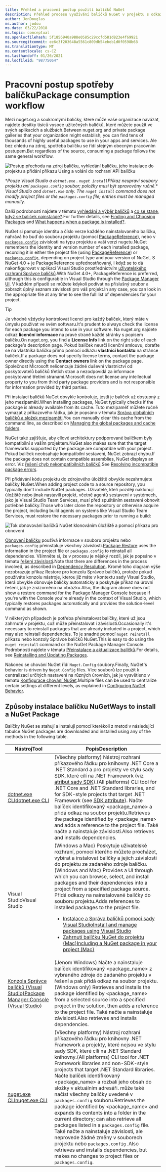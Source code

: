 ```yaml
---
title: Přehled a pracovní postup použití balíčků NuGet
description: Přehled procesu využívání balíčků NuGet v projektu s odkazy na jiné konkrétní části procesu.
author: JonDouglas
ms.author: jodou
ms.date: 03/22/2018
ms.topic: conceptual
ms.openlocfilehash: 5f1856940a988e0585c29ccfd581d823e4f69921
ms.sourcegitcommit: ee6c3f203648a5561c809db54ebeb1d0f0598b68
ms.translationtype: MT
ms.contentlocale: cs-CZ
ms.lasthandoff: 01/26/2021
ms.locfileid: "98775064"
---
```

# <a name="package-consumption-workflow"></a><span data-ttu-id="e5f1d-103">Pracovní postup spotřeby balíčku</span><span class="sxs-lookup"><span data-stu-id="e5f1d-103">Package consumption workflow</span></span>

<span data-ttu-id="e5f1d-104">Mezi nuget.org a soukromými balíčky, které může vaše organizace navázat, najdete desítky tisíců vysoce užitečných balíčků, které můžete použít ve svých aplikacích a službách.</span><span class="sxs-lookup"><span data-stu-id="e5f1d-104">Between nuget.org and private package galleries that your organization might establish, you can find tens of thousands of highly useful packages to use in your apps and services.</span></span> <span data-ttu-id="e5f1d-105">Ale bez ohledu na zdroj, spotřeba balíčku se řídí stejným obecným pracovním postupem.</span><span class="sxs-lookup"><span data-stu-id="e5f1d-105">But regardless of the source, consuming a package follows the same general workflow.</span></span>

![Postup přechodu na zdroj balíčku, vyhledání balíčku, jeho instalace do projektu a přidání příkazu Using a volání do rozhraní API balíčku](media/Overview-01-GeneralFlow.png)

<span data-ttu-id="e5f1d-107">\*_Pouze Visual Studio a `dotnet.exe` . `nuget install`Příkaz neupraví soubory projektu ani `packages.config` soubor; položky musí být spravovány ručně._</span><span class="sxs-lookup"><span data-stu-id="e5f1d-107">\* _Visual Studio and `dotnet.exe` only. The `nuget install` command does not modify project files or the `packages.config` file; entries must be managed manually._</span></span>

<span data-ttu-id="e5f1d-108">Další podrobnosti najdete v tématu [vyhledání a výběr balíčků](../consume-packages/finding-and-choosing-packages.md) a [co se stane, když se balíček nainstaluje?](../concepts/package-installation-process.md).</span><span class="sxs-lookup"><span data-stu-id="e5f1d-108">For further details, see [Finding and Choosing Packages](../consume-packages/finding-and-choosing-packages.md) and [What happens when a package is installed?](../concepts/package-installation-process.md).</span></span>

<span data-ttu-id="e5f1d-109">NuGet si pamatuje identitu a číslo verze každého nainstalovaného balíčku, nahrává ho buď do souboru projektu (pomocí [PackageReference](../consume-packages/package-references-in-project-files.md)), nebo v [`packages.config`](../reference/packages-config.md) závislosti na typu projektu a vaší verzi nugetu.</span><span class="sxs-lookup"><span data-stu-id="e5f1d-109">NuGet remembers the identity and version number of each installed package, recording it in either the project file (using [PackageReference](../consume-packages/package-references-in-project-files.md)) or [`packages.config`](../reference/packages-config.md), depending on project type and your version of NuGet.</span></span> <span data-ttu-id="e5f1d-110">S NuGet 4.0 + je PackageReference upřednostňovaný, i když se to dá nakonfigurovat v aplikaci Visual Studio prostřednictvím [uživatelského rozhraní Správce balíčků](install-use-packages-visual-studio.md).</span><span class="sxs-lookup"><span data-stu-id="e5f1d-110">With NuGet 4.0+, PackageReference is preferred, although this is configurable in Visual Studio through the [Package Manager UI](install-use-packages-visual-studio.md).</span></span> <span data-ttu-id="e5f1d-111">V každém případě se můžete kdykoli podívat na příslušný soubor a zobrazit úplný seznam závislostí pro váš projekt.</span><span class="sxs-lookup"><span data-stu-id="e5f1d-111">In any case, you can look in the appropriate file at any time to see the full list of dependencies for your project.</span></span>

> [!Tip]
> <span data-ttu-id="e5f1d-112">Je vhodné vždycky kontrolovat licenci pro každý balíček, který máte v úmyslu používat ve svém softwaru.</span><span class="sxs-lookup"><span data-stu-id="e5f1d-112">It's prudent to always check the license for each package you intend to use in your software.</span></span> <span data-ttu-id="e5f1d-113">Na nuget.org najdete odkaz **licenční informace** na pravé straně každé stránky s popisem balíčku.</span><span class="sxs-lookup"><span data-stu-id="e5f1d-113">On nuget.org, you find a **License Info** link on the right side of each package's description page.</span></span> <span data-ttu-id="e5f1d-114">Pokud balíček neurčí licenční smlouvu, obraťte se na vlastníka balíčku přímo pomocí odkazu **vlastníci kontaktu** na stránce balíček.</span><span class="sxs-lookup"><span data-stu-id="e5f1d-114">If a package does not specify license terms, contact the package owner directly using the **Contact owners** link on the package page.</span></span> <span data-ttu-id="e5f1d-115">Společnost Microsoft nelicencuje žádné duševní vlastnictví od poskytovatelů balíčků třetích stran a nezodpovídá za informace poskytované třetími stranami.</span><span class="sxs-lookup"><span data-stu-id="e5f1d-115">Microsoft does not license any intellectual property to you from third party package providers and is not responsible for information provided by third parties.</span></span>

<span data-ttu-id="e5f1d-116">Při instalaci balíčků NuGet obvykle kontroluje, jestli je balíček už dostupný z jeho mezipaměti.</span><span class="sxs-lookup"><span data-stu-id="e5f1d-116">When installing packages, NuGet typically checks if the package is already available from its cache.</span></span> <span data-ttu-id="e5f1d-117">Tuto mezipaměť můžete ručně vymazat z příkazového řádku, jak je popsáno v tématu [Správa globálních balíčků a složek mezipaměti](../consume-packages/managing-the-global-packages-and-cache-folders.md).</span><span class="sxs-lookup"><span data-stu-id="e5f1d-117">You can manually clear this cache from the command line, as described on [Managing the global packages and cache folders](../consume-packages/managing-the-global-packages-and-cache-folders.md).</span></span>

<span data-ttu-id="e5f1d-118">NuGet také zajišťuje, aby cílové architektury podporované balíčkem byly kompatibilní s vaším projektem.</span><span class="sxs-lookup"><span data-stu-id="e5f1d-118">NuGet also makes sure that the target frameworks supported by the package are compatible with your project.</span></span> <span data-ttu-id="e5f1d-119">Pokud balíček neobsahuje kompatibilní sestavení, NuGet zobrazí chybu.</span><span class="sxs-lookup"><span data-stu-id="e5f1d-119">If the package does not contain compatible assemblies, NuGet displays an error.</span></span> <span data-ttu-id="e5f1d-120">Viz [řešení chyb nekompatibilních balíčků](../concepts/dependency-resolution.md#resolving-incompatible-package-errors).</span><span class="sxs-lookup"><span data-stu-id="e5f1d-120">See [Resolving incompatible package errors](../concepts/dependency-resolution.md#resolving-incompatible-package-errors).</span></span>

<span data-ttu-id="e5f1d-121">Při přidávání kódu projektu do zdrojového úložiště obvykle nezahrnujete balíčky NuGet.</span><span class="sxs-lookup"><span data-stu-id="e5f1d-121">When adding project code to a source repository, you typically don't include NuGet packages.</span></span> <span data-ttu-id="e5f1d-122">Uživatelé, kteří později naklonují úložiště nebo jinak nastavili projekt, včetně agentů sestavení v systémech, jako je Visual Studio Team Services, musí před spuštěním sestavení obnovit potřebné balíčky:</span><span class="sxs-lookup"><span data-stu-id="e5f1d-122">Those who later clone the repository or otherwise acquire the project, including build agents on systems like Visual Studio Team Services, must restore the necessary packages prior to running a build:</span></span>

![Tok obnovování balíčků NuGet klonováním úložiště a pomocí příkazu pro obnovení](media/Overview-02-RestoreFlow.png)

<span data-ttu-id="e5f1d-124">[Obnovení balíčku](../consume-packages/package-restore.md) používá informace v souboru projektu nebo `packages.config` přeinstaluje všechny závislosti.</span><span class="sxs-lookup"><span data-stu-id="e5f1d-124">[Package Restore](../consume-packages/package-restore.md) uses the information in the project file or `packages.config` to reinstall all dependencies.</span></span> <span data-ttu-id="e5f1d-125">Všimněte si, že v procesu je nějaký rozdíl, jak je popsáno v tématu [řešení závislosti](../concepts/dependency-resolution.md).</span><span class="sxs-lookup"><span data-stu-id="e5f1d-125">Note that there are differences in the process involved, as described in [Dependency Resolution](../concepts/dependency-resolution.md).</span></span> <span data-ttu-id="e5f1d-126">Kromě toho diagram výše nezobrazuje příkaz Restore pro konzolu Správce balíčků, protože pokud používáte konzolu nástroje, kterou již máte v kontextu sady Visual Studio, která obvykle obnovuje balíčky automaticky a poskytuje příkaz na úrovni řešení, jak je znázorněno na obrázku.</span><span class="sxs-lookup"><span data-stu-id="e5f1d-126">Also, the diagram above does not show a restore command for the Package Manager Console because if you're with the Console you're already in the context of Visual Studio, which typically restores packages automatically and provides the solution-level command as shown.</span></span>

<span data-ttu-id="e5f1d-127">V některých případech je potřeba přeinstalovat balíčky, které už jsou zahrnuté v projektu, což může přeinstalovat i závislosti.</span><span class="sxs-lookup"><span data-stu-id="e5f1d-127">Occasionally it's necessary to reinstall packages that are already included in a project, which may also reinstall dependencies.</span></span> <span data-ttu-id="e5f1d-128">To je snadné pomocí `nuget reinstall` příkazu nebo konzoly Správce balíčků NuGet.</span><span class="sxs-lookup"><span data-stu-id="e5f1d-128">This is easy to do using the `nuget reinstall` command or the NuGet Package Manager Console.</span></span> <span data-ttu-id="e5f1d-129">Podrobnosti najdete v tématu [Přeinstalace a aktualizace balíčků](../consume-packages/reinstalling-and-updating-packages.md).</span><span class="sxs-lookup"><span data-stu-id="e5f1d-129">For details, see [Reinstalling and Updating Packages](../consume-packages/reinstalling-and-updating-packages.md).</span></span>

<span data-ttu-id="e5f1d-130">Nakonec se chování NuGet řídí `Nuget.Config` soubory.</span><span class="sxs-lookup"><span data-stu-id="e5f1d-130">Finally, NuGet's behavior is driven by `Nuget.Config` files.</span></span> <span data-ttu-id="e5f1d-131">Více souborů lze použít k centralizaci určitých nastavení na různých úrovních, jak je vysvětleno v tématu [Konfigurace chování NuGet](../consume-packages/configuring-nuget-behavior.md).</span><span class="sxs-lookup"><span data-stu-id="e5f1d-131">Multiple files can be used to centralize certain settings at different levels, as explained in [Configuring NuGet Behavior](../consume-packages/configuring-nuget-behavior.md).</span></span>

## <a name="ways-to-install-a-nuget-package"></a><span data-ttu-id="e5f1d-132">Způsoby instalace balíčku NuGet</span><span class="sxs-lookup"><span data-stu-id="e5f1d-132">Ways to install a NuGet Package</span></span>

<span data-ttu-id="e5f1d-133">Balíčky NuGet se stahují a instalují pomocí kterékoli z metod v následující tabulce.</span><span class="sxs-lookup"><span data-stu-id="e5f1d-133">NuGet packages are downloaded and installed using any of the methods in the following table.</span></span>

| <span data-ttu-id="e5f1d-134">Nástroj</span><span class="sxs-lookup"><span data-stu-id="e5f1d-134">Tool</span></span> | <span data-ttu-id="e5f1d-135">Popis</span><span class="sxs-lookup"><span data-stu-id="e5f1d-135">Description</span></span> |
| --- | --- |
| [<span data-ttu-id="e5f1d-136">dotnet.exe CLI</span><span class="sxs-lookup"><span data-stu-id="e5f1d-136">dotnet.exe CLI</span></span>](install-use-packages-dotnet-cli.md) | <span data-ttu-id="e5f1d-137">(Všechny platformy) Nástroj rozhraní příkazového řádku pro knihovny .NET Core a .NET Standard a pro projekty ve stylu sady SDK, které cílí na .NET Framework (viz [atribut sady SDK](/dotnet/core/tools/csproj#additions)).</span><span class="sxs-lookup"><span data-stu-id="e5f1d-137">(All platforms) CLI tool for .NET Core and .NET Standard libraries, and for SDK-style projects that target .NET Framework (see [SDK attribute](/dotnet/core/tools/csproj#additions)).</span></span> <span data-ttu-id="e5f1d-138">Načte balíček identifikovaný \<package_name\> a přidá odkaz na soubor projektu.</span><span class="sxs-lookup"><span data-stu-id="e5f1d-138">Retrieves the package identified by \<package_name\> and adds a reference to the project file.</span></span> <span data-ttu-id="e5f1d-139">Také načte a nainstaluje závislosti.</span><span class="sxs-lookup"><span data-stu-id="e5f1d-139">Also retrieves and installs dependencies.</span></span> |
| <span data-ttu-id="e5f1d-140">Visual Studio</span><span class="sxs-lookup"><span data-stu-id="e5f1d-140">Visual Studio</span></span> | <span data-ttu-id="e5f1d-141">(Windows a Mac) Poskytuje uživatelské rozhraní, pomocí kterého můžete procházet, vybírat a instalovat balíčky a jejich závislosti do projektu ze zadaného zdroje balíčku.</span><span class="sxs-lookup"><span data-stu-id="e5f1d-141">(Windows and Mac) Provides a UI through which you can browse, select, and install packages and their dependencies into a project from a specified package source.</span></span> <span data-ttu-id="e5f1d-142">Přidá odkazy na nainstalované balíčky do souboru projektu.</span><span class="sxs-lookup"><span data-stu-id="e5f1d-142">Adds references to installed packages to the project file.</span></span><ul><li>[<span data-ttu-id="e5f1d-143">Instalace a Správa balíčků pomocí sady Visual Studio</span><span class="sxs-lookup"><span data-stu-id="e5f1d-143">Install and manage packages using Visual Studio</span></span>](install-use-packages-visual-studio.md)</li><li>[<span data-ttu-id="e5f1d-144">Zahrnutí balíčku NuGet do projektu (Mac)</span><span class="sxs-lookup"><span data-stu-id="e5f1d-144">Including a NuGet package in your project (Mac)</span></span>](/visualstudio/mac/nuget-walkthrough)</li></ul> |
| [<span data-ttu-id="e5f1d-145">Konzola Správce balíčků (Visual Studio)</span><span class="sxs-lookup"><span data-stu-id="e5f1d-145">Package Manager Console (Visual Studio)</span></span>](install-use-packages-powershell.md) | <span data-ttu-id="e5f1d-146">(Jenom Windows) Načte a nainstaluje balíček identifikovaný \<package_name\> z vybraného zdroje do zadaného projektu v řešení a pak přidá odkaz na soubor projektu.</span><span class="sxs-lookup"><span data-stu-id="e5f1d-146">(Windows only) Retrieves and installs the package identified by \<package_name\> from a selected source into a specified project in the solution, then adds a reference to the project file.</span></span> <span data-ttu-id="e5f1d-147">Také načte a nainstaluje závislosti.</span><span class="sxs-lookup"><span data-stu-id="e5f1d-147">Also retrieves and installs dependencies.</span></span> |
| [<span data-ttu-id="e5f1d-148">nuget.exe CLI</span><span class="sxs-lookup"><span data-stu-id="e5f1d-148">nuget.exe CLI</span></span>](install-use-packages-nuget-cli.md) | <span data-ttu-id="e5f1d-149">(Všechny platformy) Nástroj rozhraní příkazového řádku pro knihovny .NET Framework a projekty, které nejsou ve stylu sady SDK, které cílí na .NET Standard knihovny.</span><span class="sxs-lookup"><span data-stu-id="e5f1d-149">(All platforms) CLI tool for .NET Framework libraries and non-SDK-style projects that target .NET Standard libraries.</span></span> <span data-ttu-id="e5f1d-150">Načte balíček identifikovaný \<package_name\> a rozbalí jeho obsah do složky v aktuálním adresáři. může také načíst všechny balíčky uvedené v `packages.config` souboru.</span><span class="sxs-lookup"><span data-stu-id="e5f1d-150">Retrieves the package identified by \<package_name\> and expands its contents into a folder in the current directory; can also retrieve all packages listed in a `packages.config` file.</span></span> <span data-ttu-id="e5f1d-151">Také načte a nainstaluje závislosti, ale neprovede žádné změny v souborech projektu nebo `packages.config` .</span><span class="sxs-lookup"><span data-stu-id="e5f1d-151">Also retrieves and installs dependencies, but makes no changes to project files or `packages.config`.</span></span> |

